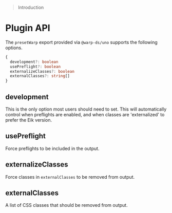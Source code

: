 > Introduction

# Plugin API

The `presetWarp` export provided via `@warp-ds/uno` supports the following options.

```ts
{
  development?: boolean
  usePreflight?: boolean
  externalizeClasses?: boolean
  externalClasses?: string[]
}
```

## development

This is the only option most users should need to set. This will automatically control when preflights are enabled, and when classes are 'externalized' to prefer the Eik version.

## usePreflight

Force preflights to be included in the output.

## externalizeClasses

Force classes in `externalClasses` to be removed from output.

## externalClasses

A list of CSS classes that should be removed from output.
